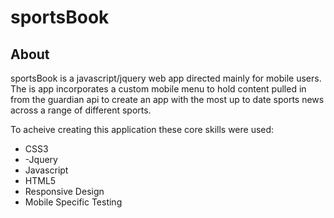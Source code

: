 sportsBook
=========

<h2>About</h2>

<p>sportsBook is a javascript/jquery web app directed mainly for mobile users. The is app incorporates a custom mobile menu to hold content pulled in from the guardian api to create an app with the most up to date sports news across a range of different sports.</p>

<p>To acheive creating this application these core skills were used:</p>

<ul>
<li>CSS3</li>
<li>-Jquery</li>
<li>Javascript</li>
<li>HTML5</li>
<li>Responsive Design</li>
<li>Mobile Specific Testing</li>
</ul>

